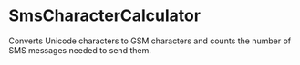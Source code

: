 # SmsCharacterCalculator

Converts Unicode characters to GSM characters and counts the number of SMS messages needed to send them.
